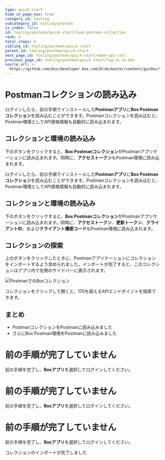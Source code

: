 ```yaml
---
type: quick-start
hide_in_page_nav: true
category_id: tooling
subcategory_id: tooling/postman
is_index: false
id: tooling/postman/quick-start/load-postman-collection
rank: 4
total_steps: 6
sibling_id: tooling/postman/quick-start
parent_id: tooling/postman/quick-start
next_page_id: tooling/postman/quick-start/make-api-call
previous_page_id: tooling/postman/quick-start/log-in-to-box
source_url: >-
  https://github.com/box/developer.box.com/blob/master/content/guides/tooling/postman/quick-start/4-load-postman-collection.md
---
```

<!-- alex disable postman-postwoman -->

# Postmanコレクションの読み込み

<LoggedIn>

ログインしたら、前の手順でインストールした**Postmanアプリ**に**Box Postmanコレクション**を読み込むことができます。Postmanコレクションを読み込むと、Postman環境としてAPI資格情報も自動的に読み込まれます。

## コレクションと環境の読み込み

下のボタンをクリックすると、**Box Postmanコレクション**がPostmanアプリケーションに読み込まれます。同時に、**アクセストークン**もPostman環境に読み込まれます。

<Trigger option="postman_collection_downloaded" value>

<Postman id="87493998b8bbe053a8f9">

</Postman>

</Trigger>

</LoggedIn>

<LoggedIn id="postman_credentials">

ログインしたら、前の手順でインストールした**Postmanアプリ**に**Box Postmanコレクション**を読み込むことができます。Postmanコレクションを読み込むと、Postman環境としてAPI資格情報も自動的に読み込まれます。

## コレクションと環境の読み込み

下のボタンをクリックすると、**Box Postmanコレクション**がPostmanアプリケーションに読み込まれます。同時に、**アクセストークン**、**更新トークン**、**クライアントID**、および**クライアント機密コード**もPostman環境に読み込まれます。

<Trigger option="postman_collection_downloaded" value>

<Postman id="87493998b8bbe053a8f9" env="postman_credentials">

</Postman>

</Trigger>

</LoggedIn>

<Choice option="postman_collection_downloaded" value color="none">

## コレクションの探索

上のボタンをクリックしたときに、Postmanアプリケーションにコレクションをインポートするよう求められました。インポートが完了すると、このコレクションはアプリ内で左側のサイドバーに表示されます。

<ImageFrame border center shadow width="600">

![PostmanでのBoxコレクション](./collection-in-postman.png)

</ImageFrame>

コレクションをクリックして開くと、170を超えるAPIエンドポイントを探索できます。

## まとめ

* PostmanコレクションをPostmanに読み込みました
* さらにBox Postman環境をPostmanに読み込みました

</Choice>

<Choice option="postman.app_type" value="use_box" color="none">

<LoggedIn reverse>

<Message danger>

# 前の手順が完了していません

前の手順を完了し、**Boxアプリ**を選択してログインしてください。

</Message>

</LoggedIn>

</Choice>

<Choice option="postman.app_type" value="use_own" color="none">

<LoggedIn id="postman_credentials" reverse>

<Message danger>

# 前の手順が完了していません

前の手順を完了し、**Boxアプリ**を選択してログインしてください。

</Message>

</LoggedIn>

</Choice>

<Choice option="postman.app_type" unset color="none">

<LoggedIn id="postman_credentials" reverse>

<Message danger>

# 前の手順が完了していません

前の手順を完了し、**Boxアプリ**を選択してログインしてください。

</Message>

</LoggedIn>

</Choice>

<Observe option="postman_collection_downloaded" value>

<Next>

コレクションのインポートが完了しました

</Next>

</Observe>
